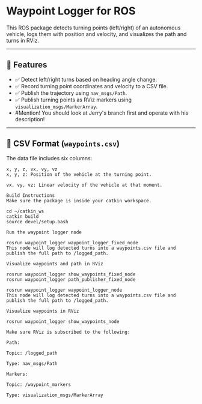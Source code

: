 # Waypoint Logger for ROS

This ROS package detects turning points (left/right) of an autonomous vehicle, logs them with position and velocity, and visualizes the path and turns in RViz.

---

## 🚗 Features

- ✅ Detect left/right turns based on heading angle change.
- ✅ Record turning point coordinates and velocity to a CSV file.
- ✅ Publish the trajectory using `nav_msgs/Path`.
- ✅ Publish turning points as RViz markers using `visualization_msgs/MarkerArray`.
- #Mention! You should look at Jerry's branch first and operate with his description!
---

## 📁 CSV Format (`waypoints.csv`)

The data file includes six columns:

```csv
x, y, z, vx, vy, vz
x, y, z: Position of the vehicle at the turning point.

vx, vy, vz: Linear velocity of the vehicle at that moment.

Build Instructions
Make sure the package is inside your catkin workspace.

cd ~/catkin_ws
catkin build
source devel/setup.bash

Run the waypoint logger node

rosrun waypoint_logger waypoint_logger_fixed_node
This node will log detected turns into a waypoints.csv file and publish the full path to /logged_path.

Visualize waypoints and path in RViz

rosrun waypoint_logger show_waypoints_fixed_node
rosrun waypoint_logger path_publisher_fixed_node

rosrun waypoint_logger waypoint_logger_node
This node will log detected turns into a waypoints.csv file and publish the full path to /logged_path.

Visualize waypoints in RViz

rosrun waypoint_logger show_waypoints_node

Make sure RViz is subscribed to the following:

Path:

Topic: /logged_path

Type: nav_msgs/Path

Markers:

Topic: /waypoint_markers

Type: visualization_msgs/MarkerArray

